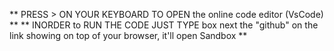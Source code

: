 ** PRESS > ON YOUR KEYBOARD TO OPEN the online code editor (VsCode) **
** INORDER to RUN THE CODE JUST TYPE box next the "github" on the link showing on top of your browser, it'll open Sandbox **
